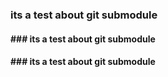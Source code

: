 ### its a test about git submodule

#### ### its a test about git submodule

#### ### its a test about git submodule

#### 
